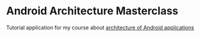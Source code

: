 # Android Architecture Masterclass

Tutorial application for my course about  [architecture of Android applications](https://go.techyourchance.com/android-architecture-course-github)
